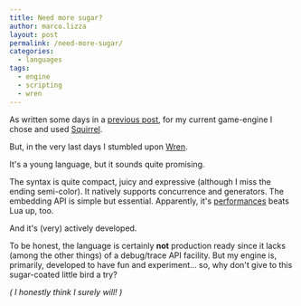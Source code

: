 ```yaml
---
title: Need more sugar?
author: marco.lizza
layout: post
permalink: /need-more-sugar/
categories:
  - languages
tags:
  - engine
  - scripting
  - wren
---
```

As written some days in a <a title="Reinventing my own wheel" href="http://blog.brainasylum.com/reinventing-my-own-wheel/" target="_blank">previous post</a>, for my current game-engine I chose and used <a title="Squirrel" href="http://www.squirrel-lang.org" target="_blank">Squirrel</a>.

But, in the very last days I stumbled upon <a title="Wren" href="http://munificent.github.io/wren/" target="_blank">Wren</a>.

It's a young language, but it sounds quite promising.

The syntax is quite compact, juicy and expressive (although I miss the ending semi-color). It natively supports concurrence and generators. The embedding API is simple but essential. Apparently, it's <a title="Performance comparison" href="http://munificent.github.io/wren/performance.html" target="_blank">performances</a> beats Lua up, too.

And it's (very) actively developed.

To be honest, the language is certainly **not** production ready since it lacks (among the other things) of a debug/trace API facility. But my engine is, primarily, developed to have fun and experiment&#8230; so, why don't give to this sugar-coated little bird a try?

*( I honestly think I surely will! )*